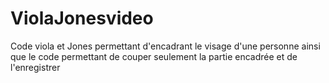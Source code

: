 # ViolaJonesvideo
Code viola et Jones permettant d'encadrant le visage d'une personne ainsi que le code permettant de couper seulement la partie encadrée et de l'enregistrer
